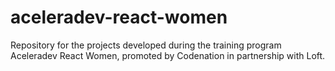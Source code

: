 # aceleradev-react-women
Repository for the projects developed during the training program Aceleradev React Women, promoted by Codenation in partnership with Loft.
